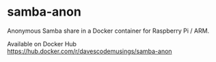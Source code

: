 # samba-anon
Anonymous Samba share in a Docker container for Raspberry Pi / ARM.

Available on Docker Hub https://hub.docker.com/r/davescodemusings/samba-anon
